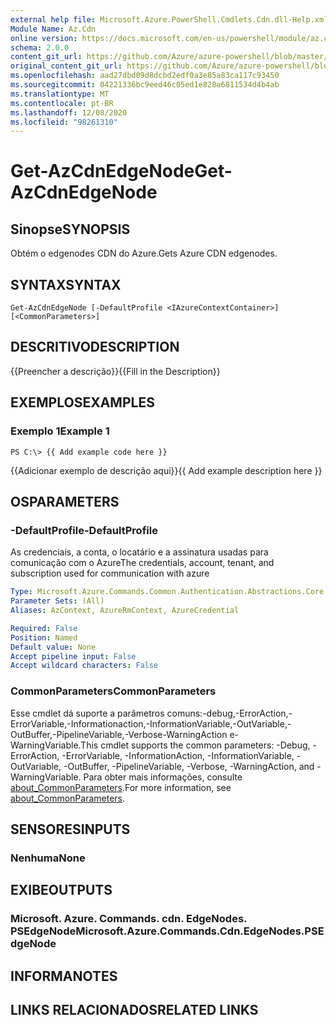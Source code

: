 ```yaml
---
external help file: Microsoft.Azure.PowerShell.Cmdlets.Cdn.dll-Help.xml
Module Name: Az.Cdn
online version: https://docs.microsoft.com/en-us/powershell/module/az.cdn/get-azcdnedgenode
schema: 2.0.0
content_git_url: https://github.com/Azure/azure-powershell/blob/master/src/Cdn/Cdn/help/Get-AzCdnEdgeNode.md
original_content_git_url: https://github.com/Azure/azure-powershell/blob/master/src/Cdn/Cdn/help/Get-AzCdnEdgeNode.md
ms.openlocfilehash: aad27dbd09d8dcbd2edf0a3e85a83ca117c93450
ms.sourcegitcommit: 04221336bc9eed46c05ed1e828a6811534d4b4ab
ms.translationtype: MT
ms.contentlocale: pt-BR
ms.lasthandoff: 12/08/2020
ms.locfileid: "98261310"
---
```

# <span data-ttu-id="4aca8-101">Get-AzCdnEdgeNode</span><span class="sxs-lookup"><span data-stu-id="4aca8-101">Get-AzCdnEdgeNode</span></span>

## <span data-ttu-id="4aca8-102">Sinopse</span><span class="sxs-lookup"><span data-stu-id="4aca8-102">SYNOPSIS</span></span>
<span data-ttu-id="4aca8-103">Obtém o edgenodes CDN do Azure.</span><span class="sxs-lookup"><span data-stu-id="4aca8-103">Gets Azure CDN edgenodes.</span></span>

## <span data-ttu-id="4aca8-104">SYNTAX</span><span class="sxs-lookup"><span data-stu-id="4aca8-104">SYNTAX</span></span>

```
Get-AzCdnEdgeNode [-DefaultProfile <IAzureContextContainer>] [<CommonParameters>]
```

## <span data-ttu-id="4aca8-105">DESCRITIVO</span><span class="sxs-lookup"><span data-stu-id="4aca8-105">DESCRIPTION</span></span>
<span data-ttu-id="4aca8-106">{{Preencher a descrição}}</span><span class="sxs-lookup"><span data-stu-id="4aca8-106">{{Fill in the Description}}</span></span>

## <span data-ttu-id="4aca8-107">EXEMPLOS</span><span class="sxs-lookup"><span data-stu-id="4aca8-107">EXAMPLES</span></span>

### <span data-ttu-id="4aca8-108">Exemplo 1</span><span class="sxs-lookup"><span data-stu-id="4aca8-108">Example 1</span></span>
```
PS C:\> {{ Add example code here }}
```

<span data-ttu-id="4aca8-109">{{Adicionar exemplo de descrição aqui}}</span><span class="sxs-lookup"><span data-stu-id="4aca8-109">{{ Add example description here }}</span></span>

## <span data-ttu-id="4aca8-110">OS</span><span class="sxs-lookup"><span data-stu-id="4aca8-110">PARAMETERS</span></span>

### <span data-ttu-id="4aca8-111">-DefaultProfile</span><span class="sxs-lookup"><span data-stu-id="4aca8-111">-DefaultProfile</span></span>
<span data-ttu-id="4aca8-112">As credenciais, a conta, o locatário e a assinatura usadas para comunicação com o Azure</span><span class="sxs-lookup"><span data-stu-id="4aca8-112">The credentials, account, tenant, and subscription used for communication with azure</span></span>

```yaml
Type: Microsoft.Azure.Commands.Common.Authentication.Abstractions.Core.IAzureContextContainer
Parameter Sets: (All)
Aliases: AzContext, AzureRmContext, AzureCredential

Required: False
Position: Named
Default value: None
Accept pipeline input: False
Accept wildcard characters: False
```

### <span data-ttu-id="4aca8-113">CommonParameters</span><span class="sxs-lookup"><span data-stu-id="4aca8-113">CommonParameters</span></span>
<span data-ttu-id="4aca8-114">Esse cmdlet dá suporte a parâmetros comuns:-debug,-ErrorAction,-ErrorVariable,-Informationaction,-InformationVariable,-OutVariable,-OutBuffer,-PipelineVariable,-Verbose-WarningAction e-WarningVariable.</span><span class="sxs-lookup"><span data-stu-id="4aca8-114">This cmdlet supports the common parameters: -Debug, -ErrorAction, -ErrorVariable, -InformationAction, -InformationVariable, -OutVariable, -OutBuffer, -PipelineVariable, -Verbose, -WarningAction, and -WarningVariable.</span></span> <span data-ttu-id="4aca8-115">Para obter mais informações, consulte [about_CommonParameters](http://go.microsoft.com/fwlink/?LinkID=113216).</span><span class="sxs-lookup"><span data-stu-id="4aca8-115">For more information, see [about_CommonParameters](http://go.microsoft.com/fwlink/?LinkID=113216).</span></span>

## <span data-ttu-id="4aca8-116">SENSORES</span><span class="sxs-lookup"><span data-stu-id="4aca8-116">INPUTS</span></span>

### <span data-ttu-id="4aca8-117">Nenhuma</span><span class="sxs-lookup"><span data-stu-id="4aca8-117">None</span></span>

## <span data-ttu-id="4aca8-118">EXIBE</span><span class="sxs-lookup"><span data-stu-id="4aca8-118">OUTPUTS</span></span>

### <span data-ttu-id="4aca8-119">Microsoft. Azure. Commands. cdn. EdgeNodes. PSEdgeNode</span><span class="sxs-lookup"><span data-stu-id="4aca8-119">Microsoft.Azure.Commands.Cdn.EdgeNodes.PSEdgeNode</span></span>

## <span data-ttu-id="4aca8-120">INFORMA</span><span class="sxs-lookup"><span data-stu-id="4aca8-120">NOTES</span></span>

## <span data-ttu-id="4aca8-121">LINKS RELACIONADOS</span><span class="sxs-lookup"><span data-stu-id="4aca8-121">RELATED LINKS</span></span>
